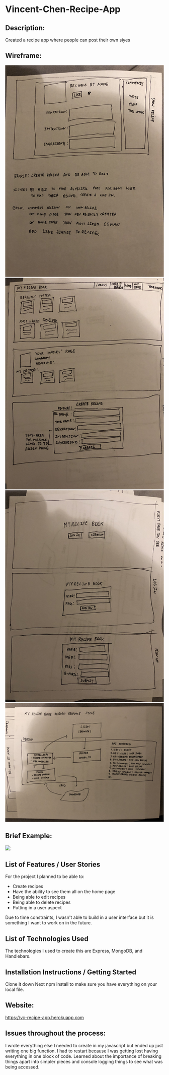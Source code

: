 # Vincent-Chen-Recipe-App
## Description:
Created a recipe app where people can post their own siyes

## Wireframe:
![](https://github.com/vbc221/Vincent-Chen-Recipe-App/blob/master/assets/images/IMG_4525%20(1).jpg)
![](https://github.com/vbc221/Vincent-Chen-Recipe-App/blob/master/assets/images/IMG_4522.jpg)
![](https://github.com/vbc221/Vincent-Chen-Recipe-App/blob/master/assets/images/IMG_4523.jpg)
![](https://github.com/vbc221/Vincent-Chen-Recipe-App/blob/master/assets/images/IMG_4524.jpg)
## Brief Example:
![](https://github.com/vbc221/Vincent-Chen-Recipe-App/blob/master/assets/images/Screen%20Shot%202019-10-15%20at%208.54.39%20PM.png)
## List of Features / User Stories
For the project I planned to be able to:
* Create recipes
* Have the ability to see them all on the home page
* Being able to edit recipes
* Being able to delete recipes
* Putting in a user aspect

Due to time constraints, I wasn't able to build in a user interface but it is something I want to work on in the future.
 

## List of Technologies Used
The technologies I used to create this are Express, MongoDB, and Handlebars.

## Installation Instructions / Getting Started
Clone it down
Next npm install to make sure you have everything on your local file.

## Website:
https://vc-recipe-app.herokuapp.com

## Issues throughout the process:
I wrote everything else I needed to create in my javascript but ended up just writing one big function. I had to restart because I was getting lost having everything in one block of code. Learned about the importance of breaking things apart into simpler pieces and console logging things to see what was being accessed. 
